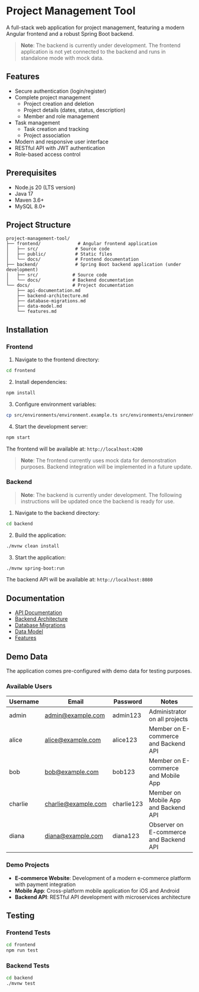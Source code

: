 # Project Management Tool

A full-stack web application for project management, featuring a modern Angular frontend and a robust Spring Boot backend.

> **Note**: The backend is currently under development. The frontend application is not yet connected to the backend and runs in standalone mode with mock data.

## Features

- Secure authentication (login/register)
- Complete project management
  - Project creation and deletion
  - Project details (dates, status, description)
  - Member and role management
- Task management
  - Task creation and tracking
  - Project association
- Modern and responsive user interface
- RESTful API with JWT authentication
- Role-based access control

## Prerequisites

- Node.js 20 (LTS version)
- Java 17
- Maven 3.6+
- MySQL 8.0+

## Project Structure

```
project-management-tool/
├── frontend/              # Angular frontend application
│   ├── src/              # Source code
│   ├── public/           # Static files
│   └── docs/             # Frontend documentation
├── backend/              # Spring Boot backend application (under development)
│   ├── src/             # Source code
│   └── docs/            # Backend documentation
└── docs/                # Project documentation
    ├── api-documentation.md
    ├── backend-architecture.md
    ├── database-migrations.md
    ├── data-model.md
    └── features.md
```

## Installation

### Frontend

1. Navigate to the frontend directory:
```bash
cd frontend
```

2. Install dependencies:
```bash
npm install
```

3. Configure environment variables:
```bash
cp src/environments/environment.example.ts src/environments/environment.ts
```

4. Start the development server:
```bash
npm start
```

The frontend will be available at: `http://localhost:4200`

> **Note**: The frontend currently uses mock data for demonstration purposes. Backend integration will be implemented in a future update.

### Backend

> **Note**: The backend is currently under development. The following instructions will be updated once the backend is ready for use.

1. Navigate to the backend directory:
```bash
cd backend
```

2. Build the application:
```bash
./mvnw clean install
```

3. Start the application:
```bash
./mvnw spring-boot:run
```

The backend API will be available at: `http://localhost:8080`

## Documentation

- [API Documentation](docs/api-documentation.md)
- [Backend Architecture](docs/backend-architecture.md)
- [Database Migrations](docs/database-migrations.md)
- [Data Model](docs/data-model.md)
- [Features](docs/features.md)

## Demo Data

The application comes pre-configured with demo data for testing purposes.

### Available Users

| Username | Email                 | Password   | Notes                     |
|----------|----------------------|------------|---------------------------|
| admin    | admin@example.com    | admin123   | Administrator on all projects |
| alice    | alice@example.com    | alice123   | Member on E-commerce and Backend API |
| bob      | bob@example.com      | bob123     | Member on E-commerce and Mobile App |
| charlie  | charlie@example.com  | charlie123 | Member on Mobile App and Backend API |
| diana    | diana@example.com    | diana123   | Observer on E-commerce and Backend API |

### Demo Projects

- **E-commerce Website**: Development of a modern e-commerce platform with payment integration
- **Mobile App**: Cross-platform mobile application for iOS and Android
- **Backend API**: RESTful API development with microservices architecture

## Testing

### Frontend Tests
```bash
cd frontend
npm run test
```

### Backend Tests
```bash
cd backend
./mvnw test
```
